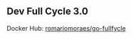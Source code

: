 ## Dev Full Cycle 3.0

Docker Hub: [romariomoraes/go-fullfycle](https://hub.docker.com/repository/docker/romariomoraes/go-fullfycle)